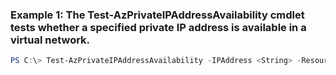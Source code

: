 ### Example 1: The Test-AzPrivateIPAddressAvailability cmdlet tests whether a specified private IP address is available in a virtual network.
```powershell
PS C:\> Test-AzPrivateIPAddressAvailability -IPAddress <String> -ResourceGroupName MyResourceGroup -VirtualNetworkName myVnet
```

